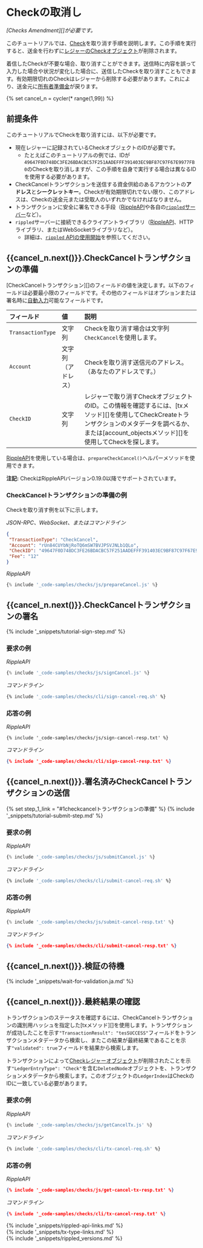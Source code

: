 # Checkの取消し

_[Checks Amendment][]が必要です。_

このチュートリアルでは、[Check](checks.html)を取り消す手順を説明します。この手順を実行すると、送金を行わずに[レジャーのCheckオブジェクト](check.html)が削除されます。

着信したCheckが不要な場合、取り消すことができます。送信時に内容を誤って入力した場合や状況が変化した場合に、送信したCheckを取り消すこともできます。有効期限切れのCheckはレジャーから削除する必要があります。これにより、送金元に[所有者準備金](reserves.html#所有者準備金)が戻ります。

{% set cancel_n = cycler(* range(1,99)) %}

## 前提条件

このチュートリアルでCheckを取り消すには、以下が必要です。

- 現在レジャーに記録されているCheckオブジェクトのIDが必要です。
    - たとえばこのチュートリアルの例では、IDが`49647F0D748DC3FE26BDACBC57F251AADEFFF391403EC9BF87C97F67E9977FB0`のCheckを取り消しますが、この手順を自身で実行する場合は異なるIDを使用する必要があります。
- CheckCancelトランザクションを送信する資金供給のあるアカウントの**アドレス**と**シークレットキー**。Checkが有効期限切れでない限り、このアドレスは、Checkの送金元または受取人のいずれかでなければなりません。
- トランザクションに安全に署名できる手段（[RippleAPI][]や各自の[`rippled`サーバー](install-rippled.html)など）。
- `rippled`サーバーに接続できるクライアントライブラリ（[RippleAPI][]、HTTPライブラリ、またはWebSocketライブラリなど）。
    - 詳細は、[`rippled` APIの使用開始](get-started-with-the-rippled-api.html)を参照してください。


## {{cancel_n.next()}}.CheckCancelトランザクションの準備

[CheckCancelトランザクション][]のフィールドの値を決定します。以下のフィールドは必要最小限のフィールドです。その他のフィールドはオプションまたは署名時に[自動入力](transaction-common-fields.html#自動入力可能なフィールド)可能なフィールドです。

| フィールド             | 値            | 説明                           |
|:------------------|:-----------------|:--------------------------------------|
| `TransactionType` | 文字列           | Checkを取り消す場合は文字列`CheckCancel`を使用します。 |
| `Account`         | 文字列（アドレス） | Checkを取り消す送信元のアドレス。（あなたのアドレスです。） |
| `CheckID`         | 文字列           | レジャーで取り消すCheckオブジェクトのID。この情報を確認するには、[txメソッド][]を使用してCheckCreateトランザクションのメタデータを調べるか、または[account_objectsメソッド][]を使用してCheckを探します。 |

[RippleAPI](rippleapi-reference.html)を使用している場合は、`prepareCheckCancel()`ヘルパーメソッドを使用できます。

**注記:** CheckはRippleAPIバージョン0.19.0以降でサポートされています。

### CheckCancelトランザクションの準備の例

Checkを取り消す例を以下に示します。

<!-- MULTICODE_BLOCK_START -->

*JSON-RPC、WebSocket、またはコマンドライン*

```json
{
 "TransactionType": "CheckCancel",
 "Account": "rUn84CUYbNjRoTQ6mSW7BVJPSVJNLb1QLo",
 "CheckID": "49647F0D748DC3FE26BDACBC57F251AADEFFF391403EC9BF87C97F67E9977FB0",
 "Fee": "12"
}
```

*RippleAPI*

```js
{% include '_code-samples/checks/js/prepareCancel.js' %}
```

<!-- MULTICODE_BLOCK_END -->

## {{cancel_n.next()}}.CheckCancelトランザクションの署名

{% include '_snippets/tutorial-sign-step.md' %} <!--#{ fix md highlighting_ #}-->

### 要求の例

<!-- MULTICODE_BLOCK_START -->

*RippleAPI*

```js
{% include '_code-samples/checks/js/signCancel.js' %}
```

*コマンドライン*

```bash
{% include '_code-samples/checks/cli/sign-cancel-req.sh' %}
```

<!-- MULTICODE_BLOCK_END -->


### 応答の例

<!-- MULTICODE_BLOCK_START -->

*RippleAPI*

```
{% include '_code-samples/checks/js/sign-cancel-resp.txt' %}
```

*コマンドライン*

```json
{% include '_code-samples/checks/cli/sign-cancel-resp.txt' %}
```

<!-- MULTICODE_BLOCK_END -->


## {{cancel_n.next()}}.署名済みCheckCancelトランザクションの送信

{% set step_1_link = "#1checkcancelトランザクションの準備" %}
{% include '_snippets/tutorial-submit-step.md' %} <!--#{ fix md highlighting_ #}-->

### 要求の例

<!-- MULTICODE_BLOCK_START -->

*RippleAPI*

```js
{% include '_code-samples/checks/js/submitCancel.js' %}
```

*コマンドライン*

```bash
{% include '_code-samples/checks/cli/submit-cancel-req.sh' %}
```

<!-- MULTICODE_BLOCK_END -->


### 応答の例

<!-- MULTICODE_BLOCK_START -->

*RippleAPI*

```js
{% include '_code-samples/checks/js/submit-cancel-resp.txt' %}
```

*コマンドライン*

```json
{% include '_code-samples/checks/cli/submit-cancel-resp.txt' %}
```

<!-- MULTICODE_BLOCK_END -->

## {{cancel_n.next()}}.検証の待機

{% include '_snippets/wait-for-validation.ja.md' %} <!--#{ fix md highlighting_ #}-->

## {{cancel_n.next()}}.最終結果の確認

トランザクションのステータスを確認するには、CheckCancelトランザクションの識別用ハッシュを指定した[txメソッド][]を使用します。トランザクションが成功したことを示す`"TransactionResult": "tesSUCCESS"`フィールドをトランザクションメタデータから検索し、またこの結果が最終結果であることを示す`"validated": true`フィールドを結果から検索します。

トランザクションによって[Checkレジャーオブジェクト](check.html)が削除されたことを示す`"LedgerEntryType": "Check"`を含む`DeletedNode`オブジェクトを、トランザクションメタデータから検索します。このオブジェクトの`LedgerIndex`はCheckのIDに一致している必要があります。

### 要求の例

<!-- MULTICODE_BLOCK_START -->

*RippleAPI*

```js
{% include '_code-samples/checks/js/getCancelTx.js' %}
```

*コマンドライン*

```bash
{% include '_code-samples/checks/cli/tx-cancel-req.sh' %}
```

<!-- MULTICODE_BLOCK_END -->


### 応答の例

<!-- MULTICODE_BLOCK_START -->

*RippleAPI*

```json
{% include '_code-samples/checks/js/get-cancel-tx-resp.txt' %}
```

*コマンドライン*

```json
{% include '_code-samples/checks/cli/tx-cancel-resp.txt' %}
```

<!-- MULTICODE_BLOCK_END -->

<!--{# common link defs #}-->
[RippleAPI]: rippleapi-reference.html
{% include '_snippets/rippled-api-links.md' %}			
{% include '_snippets/tx-type-links.md' %}			
{% include '_snippets/rippled_versions.md' %}
